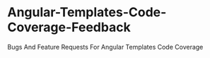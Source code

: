 # Angular-Templates-Code-Coverage-Feedback
Bugs And Feature Requests For Angular Templates Code Coverage
